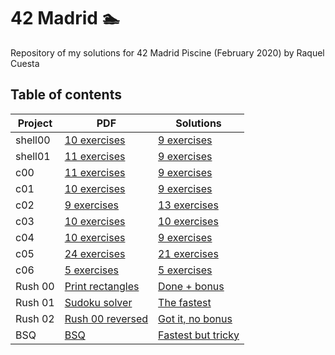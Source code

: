 # 42 Madrid 🏊‍
Repository of my solutions for 42 Madrid Piscine (February 2020) by Raquel Cuesta


## Table of contents

| Project        	| PDF                                                                                        	| Solutions                                                                               	|
|----------------	|--------------------------------------------------------------------------------------------	|-----------------------------------------------------------------------------------------	|
| shell00        | [10 exercises](https://github.com/raqelcb/42madrid/tree/master/shell00/shell00.es.pdf)          	| [9 exercises](https://github.com/raqelcb/42madrid/tree/master/shell00)                  	|
| shell01        | [11 exercises](https://github.com/raqelcb/42madrid/tree/master/shell01/shell01.es.pdf)          	| [9 exercises](https://github.com/raqelcb/42madrid/tree/master/shell01)                  	|
| c00         	| [11 exercises](https://github.com/raqelcb/42madrid/tree/master/c00/c00.es.pdf)          	| [9 exercises](https://github.com/raqelcb/42madrid/tree/master/c00)                  	|
| c01         	| [10 exercises](https://github.com/raqelcb/42madrid/tree/master/c01/c01.es.pdf)          	| [9 exercises](https://github.com/raqelcb/42madrid/tree/master/c01)                   	|
| c02         	| [9 exercises](https://github.com/raqelcb/42madrid/tree/master/c02/c02.es.pdf)           	| [13 exercises](https://github.com/raqelcb/42madrid/tree/master/c02)                   	|
| c03         	| [10 exercises](https://github.com/raqelcb/42madrid/tree/master/c03/c03.es.pdf)          	| [10 exercises](https://github.com/raqelcb/42madrid/tree/master/c03)                  	|
| c04         	| [10 exercises](https://github.com/raqelcb/42madrid/tree/master/c04/c04.es.pdf)          	| [9 exercises](https://github.com/raqelcb/42madrid/tree/master/c04)                   	|
| c05         	| [24 exercises](https://github.com/raqelcb/42madrid/tree/master/c05/c05.es.pdf)          	| [21 exercises](https://github.com/raqelcb/42madrid/tree/master/c05)                  	|
| c06         	| [5 exercises](https://github.com/raqelcb/42madrid/tree/master/c06/c06.es.pdf)           	| [5 exercises](https://github.com/raqelcb/42madrid/tree/master/c06)                   	|
| Rush 00        	| [Print rectangles](https://github.com/raqelcb/42madrid/tree/master/rush00/colle00.es.pdf) 	| [Done + bonus](https://github.com/raqelcb/42madrid/tree/master/rush00)                 	|
| Rush 01        	| [Sudoku solver](https://github.com/raqelcb/42madrid/tree/master/rush01/colle01.es.pdf)    	| [The fastest](https://github.com/raqelcb/42madrid/tree/master/rush01)                  	|
| Rush 02        	| [Rush 00 reversed](https://github.com/raqelcb/42madrid/tree/master/rush02/colle02.es.pdf) 	| [Got it, no bonus](https://github.com/raqelcb/42madrid/tree/master/rush02)             	|
| BSQ            	| [BSQ](https://github.com/raqelcb/42madrid/tree/master/bsq/bsq.es.pdf)                     	| [Fastest but tricky](https://github.com/raqelcb/42madrid/tree/master/BSQ)              	|

